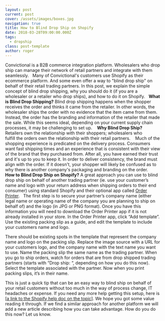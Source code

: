 ```yaml
---
layout: post
current: post
cover: /assets/images/boxes.jpg
navigation: true
title: How to Blind Drop Ship on Shopify
date: 2018-03-28T09:00:00.000Z
tags:
  - dropship
class: post-template
author: roger
---
```


Convictional is a B2B commerce integration platform. Wholesalers who drop ship can manage their network of retail partners and integrate with them seamlessly.
 
Many of Convictional's customers use Shopify as their ecommerce platform. And some even offer a way to "blind drop ship" on behalf of their retail trading partners. In this post, we explain the simple concept of blind drop shipping, why you should do it (if you are a wholesaler or a retailer who drop ships), and how to do it on Shopify.
 
**What is Blind Drop Shipping?**
Blind drop shipping happens when the shopper receives the order and thinks it came from the retailer. In other words, the wholesaler ships the order with no evidence that the item came from them. Instead, the order has the branding and information of the retailer that made the sale. While this seems ideal, depending on your current supply chain processes, it may be challenging to set up. 
 
**Why Blind Drop Ship?**
Retailers own the relationship with their shoppers; wholesalers who fulfill the orders own the relationship with their retail partners. 
 
Much of the shopping experience is predicated on the delivery process. Consumers want fast shipping times and an experience that is consistent with their view of the brand that they purchased from. After all, you have earned their trust and it's up to you to keep it. In order to deliver consistency, the brand must align with the order. If it doesn't, your shopper will likely be confused as to why there is another company's packaging and branding on the order. 
 
**How to Blind Drop Ship on Shopify?**
A great approach you can use to blind drop ship on behalf of another trading partner (ie. use your customer’s name and logo with your return address when shipping orders to their end consumer) using standard Shopify and their optional app called <a href="https://apps.shopify.com/order-printer" target="_blank" rel="noopener noreferrer">Order Printer</a>.
 
The first step is to secure your partner’s company name (either legal name or operating name of the company you are planning to ship on behalf of) and the logo (in JPG or PNG format). Once you have this information you will need to download the Order Printer app if it is not already installed in your store. In the Order Printer app, click “Add template”. Use the existing packing slip as a guide, and edit the template to include your customers name and logo.

There should be existing spots in the template that represent the company name and logo on the packing slip. Replace the image source with a URL for your customers logo, and the company name with the text name you want to use. Name the packing slip the same name as the trading partner. When you go to ship orders, watch for orders that are from drop shipped trading partners (starts with “Drop ship: “, depending on how you do this now). Select the template associated with the partner. Now when you print packing slips, it’s in their name.

This is just a quick tip that can be an easy way to blind ship on behalf of your retail customers without too much in the way of process change, IT headaches or expense. If you need any more help getting this setup, here is [<a href="https://help.shopify.com/manual/apps/apps-by-shopify/order-printer/customizing-order-templates" target="_blank" rel="noopener noreferrer">a link to the Shopify help doc on the topic</a>]. We hope you got some value reading it through. If we find a similar approach for another platform we will add a new article describing how you can take advantage. How do you do this now? Let us know.